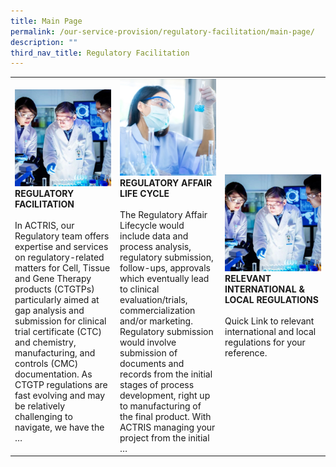 ```yaml
---
title: Main Page
permalink: /our-service-provision/regulatory-facilitation/main-page/
description: ""
third_nav_title: Regulatory Facilitation
---
```

<table>
	<tbody>
		<tr>
			<td style="width:33%">
				<img src="/images/Our%20Service%20Provision/service-1-1.jpg">
				<b>REGULATORY FACILITATION</b>
				<br><br>
In ACTRIS, our Regulatory team offers expertise and services on regulatory-related matters for Cell, Tissue and Gene Therapy products (CTGTPs) particularly aimed at gap analysis and submission for clinical trial certificate (CTC) and chemistry, manufacturing, and controls (CMC) documentation. As CTGTP regulations are fast evolving and may be relatively challenging to navigate, we have the …
			</td>
			<td style="width:33%">
				<img src="/images/Our%20Service%20Provision/shutterstock_1190376445.jpg">
				<b>REGULATORY AFFAIR LIFE CYCLE</b>
				<br><br>
The Regulatory Affair Lifecycle would include data and process analysis, regulatory submission, follow-ups, approvals which eventually lead to clinical evaluation/trials, commercialization and/or marketing. Regulatory submission would involve submission of documents and records from the initial stages of process development, right up to manufacturing of the final product. With ACTRIS managing your project from the initial …
			</td>
			<td style="width:33%">
				<img src="/images/Our%20Service%20Provision/service-1-1.jpg">
				<b>RELEVANT INTERNATIONAL &amp; LOCAL REGULATIONS</b>
				<br><br>
Quick Link to relevant international and local regulations for your reference.
			</td>
		</tr>
	</tbody>
	</table>